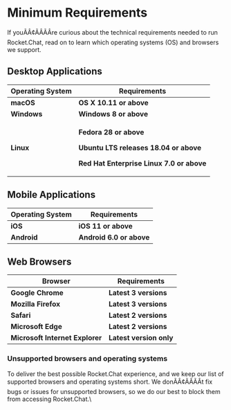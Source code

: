 # Minimum Requirements

If youÃÂ¢ÃÂÃÂre curious about the technical requirements needed to run Rocket.Chat, read on to learn which operating systems (OS) and browsers we support.

## **Desktop Applications**

| **Operating System** | **Requirements**                                                                                                                                                  |
| -------------------- | ----------------------------------------------------------------------------------------------------------------------------------------------------------------- |
| **macOS**            | **OS X 10.11 or above**                                                                                                                                           |
| **Windows**          | **Windows 8 or above**                                                                                                                                            |
| **Linux**            | <p><strong>Fedora 28 or above</strong></p><p><strong>Ubuntu LTS releases 18.04 or above</strong></p><p><strong>Red Hat Enterprise Linux 7.0 or above</strong></p> |

## **Mobile Applications**

| **Operating System** | **Requirements**         |
| -------------------- | ------------------------ |
| **iOS**              | **iOS 11** **or above**  |
| **Android**          | **Android 6.0 or above** |

## **Web Browsers**

| **Browser**                     | **Requirements**        |
| ------------------------------- | ----------------------- |
| **Google Chrome**               | **Latest 3 versions**   |
| **Mozilla** **Firefox**         | **Latest 3 versions**   |
| **Safari**                      | **Latest 2 versions**   |
| **Microsoft Edge**              | **Latest 2 versions**   |
| **Microsoft Internet Explorer** | **Latest version only** |

### **Unsupported browsers and operating systems**

To deliver the best possible Rocket.Chat experience, and we keep our list of supported browsers and operating systems short. We donÃÂ¢ÃÂÃÂt fix bugs or issues for unsupported browsers, so we do our best to block them from accessing Rocket.Chat.\\
